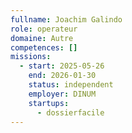 ```yaml
---
fullname: Joachim Galindo
role: operateur
domaine: Autre
competences: []
missions:
  - start: 2025-05-26
    end: 2026-01-30
    status: independent
    employer: DINUM
    startups:
      - dossierfacile
---
```

